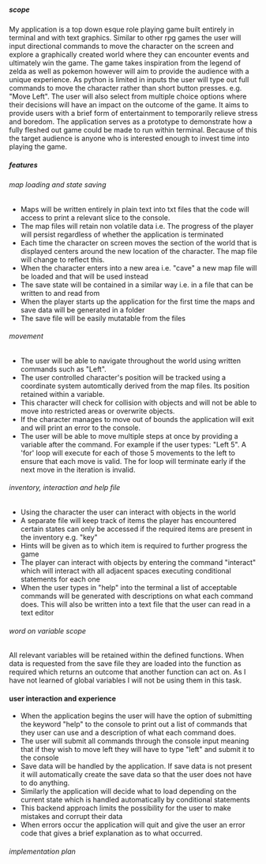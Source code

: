 ##### scope
My application is a top down esque role playing game built entirely in terminal and with text graphics.
Similar to other rpg games the user will input directional commands to move the character on the screen
and explore a graphically created world where they can encounter events and ultimately win the game.
The game takes inspiration from the legend of zelda as well as pokemon however will aim to provide
the audience with a unique experience.
As python is limited in inputs the user will type out full commands to move the character rather than
short button presses. e.g. "Move Left".
The user will also select from multiple choice options where their
decisions will have an impact on the outcome of the game.
It aims to provide users with a brief form of entertainment to temporarily relieve stress and boredom.
The application serves as a prototype to demonstrate how a fully fleshed out game could be made to run within terminal.
Because of this the target audience is anyone who is interested enough to invest time into playing the game.

##### features
###### map loading and state saving
- Maps will be written entirely in plain text into txt files that the code will access to print
a relevant slice to the console.
- The map files will retain non volatile data i.e. The progress of the player will persist regardless of
whether the application is terminated
- Each time the character on screen moves the section of the world that is displayed centers around the new
location of the character. The map file will change to reflect this.
- When the character enters into a new area i.e. "cave" a new map file will be loaded and that will be used instead
- The save state will be contained in a similar way i.e. in a file that can be written to and read from
- When the player starts up the application for the first time the maps and save data will be generated in a folder
- The save file will be easily mutatable from the files

###### movement
- The user will be able to navigate throughout the world using written commands such as "Left".
- The user controlled character's position will be tracked using a coordinate system automtically derived from the map files. 
Its position retained within a variable.
- This character will check for collision with objects and will not be able to move into restricted areas or overwrite
objects.
- If the character manages to move out of bounds the application will exit and will print an error to the console.
- The user will be able to move multiple steps at once by providing a variable after the command.
For example if the user types: "Left 5".
A 'for' loop will execute for each of those 5 movements to the left to ensure that each move is valid.
The for loop will terminate early if the next move in the iteration is invalid.

###### inventory, interaction and help file
- Using the character the user can interact with objects in the world
- A separate file will keep track of items the player has encountered
certain states can only be accessed if the required items are present in the inventory e.g. "key"
- Hints will be given as to which item is required to further progress the game
- The player can interact with objects by entering the command "interact" which will interact with
all adjacent spaces executing conditional statements for each one
- When the user types in "help" into the terminal a list of acceptable commands will be generated with descriptions
on what each command does. This will also be written into a text file that the user can read in a text editor

###### word on variable scope
All relevant variables will be retained within the defined functions. When data is requested from the save file they are
loaded into the function as required which returns an outcome that another function can act on.
As I have not learned of global variables I will not be using them in this task.

#### user interaction and experience
- When the application begins the user will have the option of submitting the keyword "help" to the console
to print out a list of commands that they user can use and a description of what each command does.
- The user will submit all commands through the console input meaning that if they wish to move left
they will have to type "left" and submit it to the console
- Save data will be handled by the application. If save data is not present it will automatically create the 
save data so that the user does not have to do anything.
- Similarly the application will decide what to load depending on the current state which is handled automatically
by conditional statements
- This backend approach limits the possibility for the user to make mistakes and corrupt their data
- When errors occur the application will quit and give the user an error code that gives a brief explanation as
to what occurred. 

###### implementation plan



